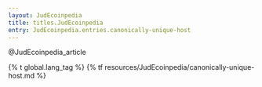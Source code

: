```yaml
---
layout: JudEcoinpedia
title: titles.JudEcoinpedia
entry: JudEcoinpedia.entries.canonically-unique-host
---
```


@JudEcoinpedia_article

{% t global.lang_tag %}
{% tf resources/JudEcoinpedia/canonically-unique-host.md %}
